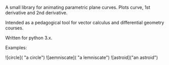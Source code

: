 A small library for animating parametric plane curves. Plots curve, 1st derivative and 2nd derivative.

Intended as a pedagogical tool for vector calculus and differential geometry courses.

Written for python 3.x.

Examples:

![circle]( "a circle")
![aemniscate]( "a lemniscate")
![astroid]("an astroid")
